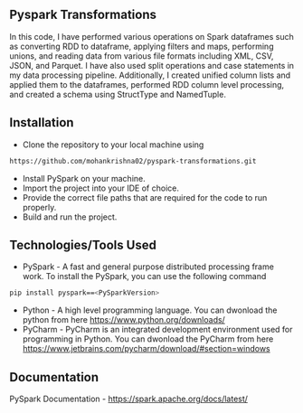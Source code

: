 ## Pyspark Transformations
In this code, I have performed various operations on Spark dataframes such as converting RDD to dataframe, applying filters and maps, performing unions, and reading data from various file formats including XML, CSV, JSON, and Parquet. I have also used split operations and case statements in my data processing pipeline. Additionally, I created unified column lists and applied them to the dataframes, performed RDD column level processing, and created a schema using StructType and NamedTuple.

## Installation 
* Clone the repository to your local machine using
```sh
https://github.com/mohankrishna02/pyspark-transformations.git
```
* Install PySpark on your machine.
* Import the project into your IDE of choice.
* Provide the correct file paths that are required for the code to run properly.
* Build and run the project.

## Technologies/Tools Used
* PySpark - A fast and general purpose distributed processing frame work. To install the PySpark, you can use the following command
```sh
pip install pyspark==<PySparkVersion>
```
* Python - A high level programming language. You can dwonload the python from here <https://www.python.org/downloads/>
* PyCharm - PyCharm is an integrated development environment used for programming in Python. You can dwonload the PyCharm from here <https://www.jetbrains.com/pycharm/download/#section=windows>

## Documentation
PySpark Documentation - <https://spark.apache.org/docs/latest/>
